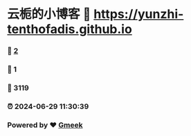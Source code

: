 # 云栀的小博客 :link: https://yunzhi-tenthofadis.github.io 
### :page_facing_up: [2](https://yunzhi-tenthofadis.github.io/tag.html) 
### :speech_balloon: 1 
### :hibiscus: 3119 
### :alarm_clock: 2024-06-29 11:30:39 
### Powered by :heart: [Gmeek](https://github.com/Meekdai/Gmeek)
